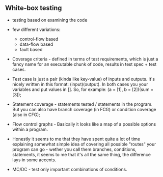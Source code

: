 ## White-box testing

- testing based on examining the code

- few different variations:
    * control-flow based
    * data-flow based
    * fault based

- Coverage criteria - defined in terms of test requirements, which is just
                      a fancy name for an executable chunk of code, results
                      in test spec + test cases. 

- Test case is just a pair (kinda like key-value) of inputs and outputs.
  It's nicely written in this format: (input)(output). In both cases you
  your variables and put values in []. So, for example:
  (a = [1], b = [2])(sum = [3]);

- Statement coverage - statements tested / statements in the program. 
                       But you can also have branch coverage (in FCG) or
                       condition coverage (also in CFG);

- Flow control graphs - Basically it looks like a map of a possible options
                        within a program.

- Honestly it seems to me that they have spent quite a lot of time
  explaining somewhat simple idea of covering all possible "routes" your
  program can go - wether you call them branches, conditions, statements, 
  it seems to me that it's all the same thing, the difference lays in some
  accents.

- MC/DC - test only important combinations of conditions. 